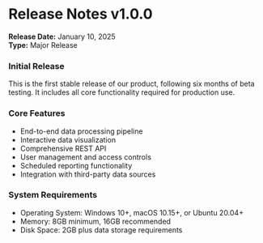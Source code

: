 # Release Notes v1.0.0

**Release Date:** January 10, 2025  
**Type:** Major Release

### Initial Release

This is the first stable release of our product, following six months of beta testing. It includes all core functionality required for production use.

### Core Features

- End-to-end data processing pipeline
- Interactive data visualization
- Comprehensive REST API
- User management and access controls
- Scheduled reporting functionality
- Integration with third-party data sources

### System Requirements

- Operating System: Windows 10+, macOS 10.15+, or Ubuntu 20.04+
- Memory: 8GB minimum, 16GB recommended
- Disk Space: 2GB plus data storage requirements